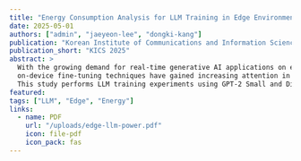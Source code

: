 ```yaml
---
title: "Energy Consumption Analysis for LLM Training in Edge Environments"
date: 2025-05-01
authors: ["admin", "jaeyeon-lee", "dongki-kang"]
publication: "Korean Institute of Communications and Information Sciences (KICS) 2025"
publication_short: "KICS 2025"
abstract: >
  With the growing demand for real-time generative AI applications on edge devices,
  on-device fine-tuning techniques have gained increasing attention in power- and resource-constrained environments.
  This study performs LLM training experiments using GPT-2 Small and DistilGPT2 models on NVIDIA Jetson Xavier NX and Orin Nano devices, analyzing both training time and energy consumption. The experimental results are expected to contribute to the design of energy-efficient LLM deployment frameworks for edge environments.
featured:
tags: ["LLM", "Edge", "Energy"]
links:
  - name: PDF
    url: "/uploads/edge-llm-power.pdf"
    icon: file-pdf
    icon_pack: fas
---
```

